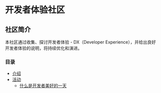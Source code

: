 # 开发者体验社区
## 社区简介

本社区通过收集、探讨开发者体验 - DX（Developer Experience），并给出良好开发者体验的说明，将持续优化和演进。

### 目录

- [介绍](spec.md)
- [活动](weekly-catchup.md)
    - [什么是开发者美好的一天](weekly-catchup.md#good-day)
